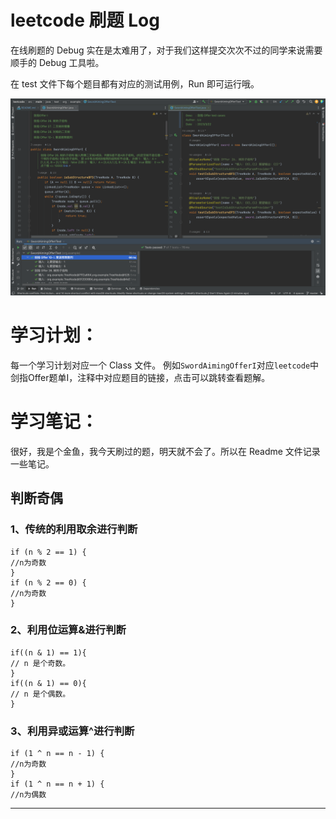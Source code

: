 # leetcode 刷题 Log
在线刷题的 Debug 实在是太难用了，对于我们这样提交次次不过的同学来说需要顺手的 Debug 工具啦。

在 test 文件下每个题目都有对应的测试用例，Run 即可运行哦。

![截图](./screenshots/screen_shot.png)

# 学习计划：
每一个学习计划对应一个 Class 文件。
例如`SwordAimingOfferI`对应`leetcode`中剑指Offer题单I，注释中对应题目的链接，点击可以跳转查看题解。

# 学习笔记：
很好，我是个金鱼，我今天刷过的题，明天就不会了。所以在 Readme 文件记录一些笔记。

## 判断奇偶
### 1、传统的利用取余进行判断
```
if (n % 2 == 1) {
//n为奇数
}
if (n % 2 == 0) {
//n为奇数
}
```
### 2、利用位运算&进行判断
```
if((n & 1) == 1){
// n 是个奇数。
}
if((n & 1) == 0){
// n 是个偶数。
}
```
### 3、利用异或运算^进行判断
```
if (1 ^ n == n - 1) {
//n为奇数
}
if (1 ^ n == n + 1) {
//n为偶数
```
---  

